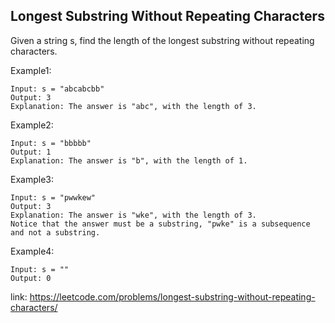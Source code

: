 ## Longest Substring Without Repeating Characters ##
Given a string s, find the length of the longest substring without repeating characters.

Example1:
``` 
Input: s = "abcabcbb"
Output: 3
Explanation: The answer is "abc", with the length of 3.
```

Example2:
``` 
Input: s = "bbbbb"
Output: 1
Explanation: The answer is "b", with the length of 1.
``` 

Example3:
``` 
Input: s = "pwwkew"
Output: 3
Explanation: The answer is "wke", with the length of 3.
Notice that the answer must be a substring, "pwke" is a subsequence and not a substring.
``` 

Example4:
``` 
Input: s = ""
Output: 0
``` 

link: https://leetcode.com/problems/longest-substring-without-repeating-characters/